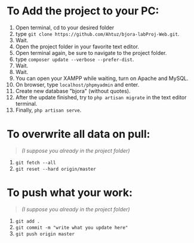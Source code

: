 # To Add the project to your PC:
1. Open terminal, cd to your desired folder
2. type `git clone https://github.com/Ahtuz/bjora-labProj-Web.git`.
3. Wait.
4. Open the project folder in your favorite text editor.
5. Open terminal again, be sure to navigate to the project folder.
6. type `composer update --verbose --prefer-dist`.
7. Wait.
8. Wait.
9. You can open your XAMPP while waiting, turn on Apache and MySQL.
10. On browser, type `localhost/phpmyadmin` and enter.
11. Create new database "bjora" (without quotes).
12. After the update finished, try to `php artisan migrate` in the text editor terminal.
13. Finally, `php artisan serve`.

# To overwrite all data on pull:
> *(I suppose you already in the project folder)*
1. `git fetch --all`
2. `git reset --hard origin/master`

# To push what your work:
> *(I suppose you already in the project folder)*
1. `git add .`
2. `git commit -m "write what you update here"`
3. `git push origin master`

